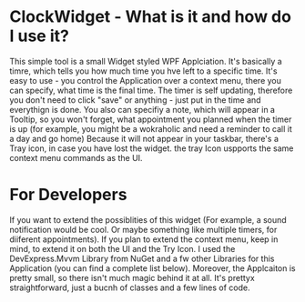 # ClockWidget - What is it and how do I use it?
This simple tool is a small Widget styled WPF Applciation.
It's basically a timre, which tells you how much time you hve left to a specific time.
It's easy to use - you control the Application over a context menu, there you can specify, what time is the final time.
The timer is self updating, therefore you don't need to click "save" or anything - just put in the time and everythign is done.
You also can specifiy a note, which will appear in a Tooltip, so you won't forget, what appointment you planned when the timer is up (for example,
you might be a wokraholic and need a reminder to call it a day and go home)
Because it will not appear in your taskbar, there's a Tray icon, in case you have lost the widget. the tray Icon uspports the same context menu commands as the UI.



# For Developers
If you want to extend the possiblities of this widget (For example, a sound notification would be cool. Or maybe something like multiple timers, for diiferent appointments).
If you plan to extend the context menu, keep in mind, to extend it on both the UI and the Try Icon. 
I used the DevExpress.Mvvm Library from NuGet and a fw other Libraries for this Application (you can find a complete list below).
Moreover, the Applcaiton is pretty small, so there isn't much magic behind it at all. It's prettyx straightforward, just a bucnh of classes and a few lines of code.
